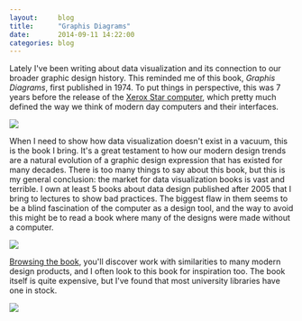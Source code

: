 ```yaml
---
layout:     blog
title:      "Graphis Diagrams"
date:       2014-09-11 14:22:00
categories: blog
---
```


Lately I've been writing about data visualization and its connection to our broader graphic design history. This reminded me of this book, *Graphis Diagrams*, first published in 1974. To put things in perspective, this was 7 years before the release of the [Xerox Star computer](https://www.google.com/search?q=polaroids+xerox+star&espv=2&biw=1252&bih=802&tbm=isch&tbo=u&source=univ&sa=X&ei=6OgRVJDdGfeJsQTty4GwDw&ved=0CB0QsAQ), which pretty much defined the way we think of modern day computers and their interfaces.

<div class="wide-750">
  <img src="{% asset_path blog/books/graphisdiagrams1.jpg %}" />
</div>

When I need to show how data visualization doesn't exist in a vacuum, this is the book I bring. It's a great testament to how our modern design trends are a natural evolution of a graphic design expression that has existed for many decades. There is too many things to say about this book, but this is my general conclusion: the market for data visualization books is vast and terrible. I own at least 5 books about data design published after 2005 that I bring to lectures to show bad practices. The biggest flaw in them seems to be a blind fascination of the computer as a design tool, and the way to avoid this might be to read a book where many of the designs were made without a computer.

<div class="wide-750">
  <img src="{% asset_path blog/books/graphisdiagrams2.jpg %}" />
</div>

[Browsing the book](https://www.google.com/search?q=graphis+diagrams&espv=2&biw=1252&bih=802&source=lnms&tbm=isch&sa=X&ei=3u0RVOP3JfDGsQSdnICYBg&ved=0CAYQ_AUoAQ), you'll discover work with similarities to many modern design products, and I often look to this book for inspiration too. The book itself is quite expensive, but I've found that most university libraries have one in stock.

<div class="wide-750">
  <img src="{% asset_path blog/books/graphisdiagrams3.jpg %}" />
</div>
